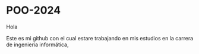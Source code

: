 # POO-2024


Hola

Este es mi github con el cual estare trabajando en mis estudios en la carrera de ingenieria informática,
